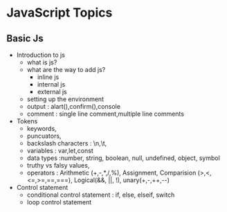 # JavaScript Topics

## Basic Js

- Introduction to js
  - what is js?
  - what are the way to add js?
      - inline js
      - internal js
      - external js
  - setting up the environment
  - output : alart(),confirm(),console
  - comment : single line comment,multiple line comments
- Tokens
  - keywords,
  - puncuators,
  - backslash characters : \n,\t,
  - variables : var,let,const
  - data types :number, string, boolean, null, undefined, object, symbol
  - truthy vs falsy values,
  - operators : Arithmetic (+,-,*,/,%), Assignment, Comparision (>,<,<=,>=,==,===), Logical(&&, ||, !), unary(+,-,++,--)
- Control statement
  - conditional control statement : if, else, elseif, switch
  - loop control statement





















